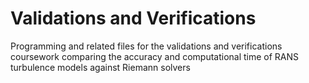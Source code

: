 # Validations and Verifications
 Programming and related files for the validations and verifications coursework comparing the accuracy and computational time of RANS turbulence models against Riemann solvers
